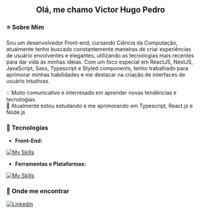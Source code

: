 <h2 align='center'>Olá, me chamo Victor Hugo Pedro</h2>

**<h3>⭐ Sobre Mim</h3>**

<p>Sou um desenvolvedor Front-end, cursando Ciência da Computação, atualmente tenho buscado constantemente maneiras de criar experiências de usuário envolventes e elegantes, utilizando as tecnologias mais recentes para dar vida às minhas ideias. Com um foco especial em ReactJS, NextJS, JavaScript, Sass, Typescript e Styled components, tenho trabalhado para aprimorar minhas habilidades e me destacar na criação de interfaces de usuário intuitivas.</p>

<p>💡 Muito comunicativo e interresado em aprender novas tendências e tecnologias.<br>
🌱 Atualmente estou estudando e me aprimorando em Typescript, React.js e Node.js</p>

**<h3>🚀 Tecnologias</h3>**

- **Front-End:**

[![My Skills](https://skillicons.dev/icons?i=html,css,bootstrap,js,ts,react,sass,figma,styledcomponents,tailwind)](https://skillicons.dev)

- **Ferramentas e Plataformas:**

[![My Skills](https://skillicons.dev/icons?i=vscode,git,github)](https://skillicons.dev)

**<h3>💬 Onde me encontrar</h3>**

[![Linkedin](https://img.shields.io/badge/LinkedIn-0077B5?style=for-the-badge&logo=linkedin&logoColor=white)](https://www.linkedin.com/in/victor-hugo-pedro-656a67228/)

